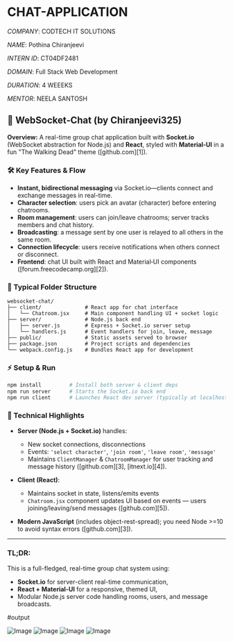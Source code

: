# CHAT-APPLICATION

*COMPANY*: CODTECH IT SOLUTIONS

*NAME*: Pothina Chiranjeevi

*INTERN ID*: CT04DF2481

*DOMAIN*: Full Stack Web Development

*DURATION*: 4 WEEEKS

*MENTOR*: NEELA SANTOSH

## 💬 WebSocket‑Chat (by Chiranjeevi325)

**Overview:**
A real-time group chat application built with **Socket.io** (WebSocket abstraction for Node.js) and **React**, styled with **Material‑UI** in a fun "The Walking Dead" theme ([github.com][1]).

### 🛠️ Key Features & Flow

* **Instant, bidirectional messaging** via Socket.io—clients connect and exchange messages in real-time.
* **Character selection**: users pick an avatar (character) before entering chatrooms.
* **Room management**: users can join/leave chatrooms; server tracks members and chat history.
* **Broadcasting**: a message sent by one user is relayed to all others in the same room.
* **Connection lifecycle**: users receive notifications when others connect or disconnect.
* **Frontend**: chat UI built with React and Material‑UI components ([forum.freecodecamp.org][2]).

### 📁 Typical Folder Structure

```
websocket-chat/
├── client/              # React app for chat interface
│   └── Chatroom.jsx     # Main component handling UI + socket logic
├── server/              # Node.js back end
│   ├── server.js        # Express + Socket.io server setup
│   └── handlers.js      # Event handlers for join, leave, message
├── public/              # Static assets served to browser
├── package.json         # Project scripts and dependencies
└── webpack.config.js    # Bundles React app for development
```



### ⚡ Setup & Run

```bash
npm install         # Install both server & client deps
npm run server      # Starts the Socket.io back end
npm run client      # Launches React dev server (typically at localhost:3001)
```



### 🔧 Technical Highlights

* **Server (Node.js + Socket.io)** handles:

  * New socket connections, disconnections
  * Events: `'select character'`, `'join room'`, `'leave room'`, `'message'`
  * Maintains `ClientManager` & `ChatroomManager` for user tracking and message history ([github.com][3], [itnext.io][4]).
* **Client (React)**:

  * Maintains socket in state, listens/emits events
  * `Chatroom.jsx` component updates UI based on events — users joining/leaving/send messages ([github.com][5]).
* **Modern JavaScript** (includes object-rest-spread); you need Node >=10 to avoid syntax errors ([github.com][3]).

---

### TL;DR:

This is a full-fledged, real-time group chat system using:

* **Socket.io** for server-client real-time communication,
* **React + Material-UI** for a responsive, themed UI,
* Modular Node.js server code handling rooms, users, and message broadcasts.

#output

![Image](https://github.com/user-attachments/assets/58108343-8e0e-43ca-ae60-5b694f41b1c6)
![Image](https://github.com/user-attachments/assets/eeb123ce-4cc5-429c-a223-9f91e202c384)
![Image](https://github.com/user-attachments/assets/1a48cc3b-6c99-481d-9717-79869c3cd5a9)
![Image](https://github.com/user-attachments/assets/60b94e6c-c482-42b7-9810-d7fc538e94b2)

